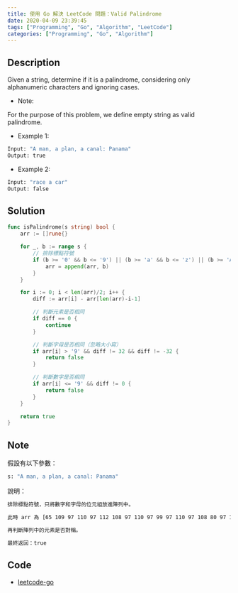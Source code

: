 ```yaml
---
title: 使用 Go 解決 LeetCode 問題：Valid Palindrome
date: 2020-04-09 23:39:45
tags: ["Programming", "Go", "Algorithm", "LeetCode"]
categories: ["Programming", "Go", "Algorithm"]
---
```


## Description

Given a string, determine if it is a palindrome, considering only alphanumeric characters and ignoring cases.

- Note:

For the purpose of this problem, we define empty string as valid palindrome.

- Example 1:

```bash
Input: "A man, a plan, a canal: Panama"
Output: true
```

- Example 2:

```bash
Input: "race a car"
Output: false
```

## Solution

```go
func isPalindrome(s string) bool {
	arr := []rune{}

	for _, b := range s {
		// 排除標點符號
		if (b >= '0' && b <= '9') || (b >= 'a' && b <= 'z') || (b >= 'A' && b <= 'Z') {
			arr = append(arr, b)
		}
	}

	for i := 0; i < len(arr)/2; i++ {
		diff := arr[i] - arr[len(arr)-i-1]

		// 判斷元素是否相同
		if diff == 0 {
			continue
		}

		// 判斷字母是否相同（忽略大小寫）
		if arr[i] > '9' && diff != 32 && diff != -32 {
			return false
		}

		// 判斷數字是否相同
		if arr[i] <= '9' && diff != 0 {
			return false
		}
	}

	return true
}
```

## Note

假設有以下參數：

```bash
s: "A man, a plan, a canal: Panama"
```

說明：

```bash
排除標點符號，只將數字和字母的位元組放進陣列中。

此時 arr 為 [65 109 97 110 97 112 108 97 110 97 99 97 110 97 108 80 97 110 97 109 97]。

再判斷陣列中的元素是否對稱。

最終返回：true
```

## Code

- [leetcode-go](https://github.com/memochou1993/leetcode-go)
